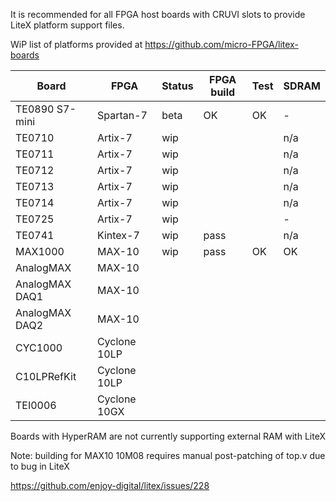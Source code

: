 It is recommended for all FPGA host boards with CRUVI slots to provide LiteX platform support files.

WiP list of platforms provided at https://github.com/micro-FPGA/litex-boards

|Board|FPGA|Status|FPGA build|Test|SDRAM|
|-----|----|--|--|--|--|
|TE0890 S7-mini|Spartan-7|beta|OK|OK|-|
|TE0710|Artix-7|wip | | |n/a|
|TE0711|Artix-7|wip | | |n/a|
|TE0712|Artix-7|wip | | |n/a|
|TE0713|Artix-7|wip | | |n/a|
|TE0714|Artix-7|wip | | |n/a|
|TE0725|Artix-7|wip | | |-|
|TE0741|Kintex-7|wip |pass||n/a|
|MAX1000|MAX-10|wip|pass|OK|OK|
|AnalogMAX|MAX-10|||||
|AnalogMAX DAQ1|MAX-10|||||
|AnalogMAX DAQ2|MAX-10|||||
|CYC1000|Cyclone 10LP|||||
|C10LPRefKit|Cyclone 10LP|||||
|TEI0006|Cyclone 10GX|||||

Boards with HyperRAM are not currently supporting external RAM with LiteX

Note: building for MAX10 10M08 requires manual post-patching of top.v due to bug in LiteX

https://github.com/enjoy-digital/litex/issues/228

